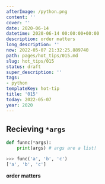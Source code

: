 ```yaml
---
afterImage: /python.png
content: ''
cover: ''
date: 2020-06-14
datetime: 2020-06-14 00:00:00+00:00
description: order matters
long_description: ''
now: 2022-05-07 21:32:25.889740
path: pages/hot_tips/015.md
slug: hot_tips/015
status: draft
super_description: ''
tags:
- python
templateKey: hot-tip
title: '015'
today: 2022-05-07
year: 2020
---
```


## Recieving `*args`

``` python
def funnc(*args):
    print(args) # args are a list!

>>> func('a', 'b', 'c')
['a', 'b', 'c']
```

**order matters**
